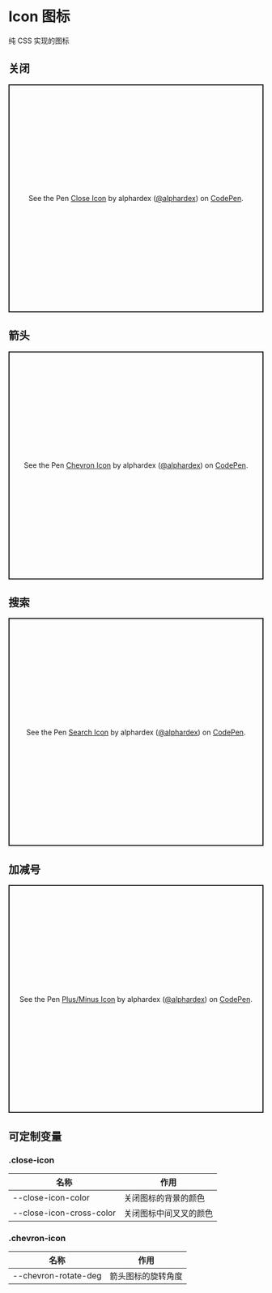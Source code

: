# Icon 图标

纯 CSS 实现的图标

## 关闭

<p class="codepen" data-height="450" data-theme-id="dark" data-default-tab="html,result" data-user="alphardex" data-slug-hash="oNXJobb" style="height: 450px; box-sizing: border-box; display: flex; align-items: center; justify-content: center; border: 2px solid; margin: 1em 0; padding: 1em;" data-pen-title="Close Icon">
  <span>See the Pen <a href="https://codepen.io/alphardex/pen/oNXJobb">
  Close Icon</a> by alphardex (<a href="https://codepen.io/alphardex">@alphardex</a>)
  on <a href="https://codepen.io">CodePen</a>.</span>
</p>
<script async src="https://static.codepen.io/assets/embed/ei.js"></script>

## 箭头

<p class="codepen" data-height="450" data-theme-id="dark" data-default-tab="html,result" data-user="alphardex" data-slug-hash="bGVWwwZ" style="height: 450px; box-sizing: border-box; display: flex; align-items: center; justify-content: center; border: 2px solid; margin: 1em 0; padding: 1em;" data-pen-title="Chevron Icon">
  <span>See the Pen <a href="https://codepen.io/alphardex/pen/bGVWwwZ">
  Chevron Icon</a> by alphardex (<a href="https://codepen.io/alphardex">@alphardex</a>)
  on <a href="https://codepen.io">CodePen</a>.</span>
</p>
<script async src="https://static.codepen.io/assets/embed/ei.js"></script>

## 搜索

<p class="codepen" data-height="450" data-theme-id="dark" data-default-tab="html,result" data-user="alphardex" data-slug-hash="GRpmNWK" style="height: 450px; box-sizing: border-box; display: flex; align-items: center; justify-content: center; border: 2px solid; margin: 1em 0; padding: 1em;" data-pen-title="Search Icon">
  <span>See the Pen <a href="https://codepen.io/alphardex/pen/GRpmNWK">
  Search Icon</a> by alphardex (<a href="https://codepen.io/alphardex">@alphardex</a>)
  on <a href="https://codepen.io">CodePen</a>.</span>
</p>
<script async src="https://static.codepen.io/assets/embed/ei.js"></script>

## 加减号

<p class="codepen" data-height="450" data-theme-id="dark" data-default-tab="html,result" data-user="alphardex" data-slug-hash="XWmRMrm" style="height: 450px; box-sizing: border-box; display: flex; align-items: center; justify-content: center; border: 2px solid; margin: 1em 0; padding: 1em;" data-pen-title="Plus/Minus Icon">
  <span>See the Pen <a href="https://codepen.io/alphardex/pen/XWmRMrm">
  Plus/Minus Icon</a> by alphardex (<a href="https://codepen.io/alphardex">@alphardex</a>)
  on <a href="https://codepen.io">CodePen</a>.</span>
</p>
<script async src="https://static.codepen.io/assets/embed/ei.js"></script>

## 可定制变量

### .close-icon

| 名称                     | 作用                   |
| ------------------------ | ---------------------- |
| --close-icon-color       | 关闭图标的背景的颜色   |
| --close-icon-cross-color | 关闭图标中间叉叉的颜色 |

### .chevron-icon

| 名称                 | 作用               |
| -------------------- | ------------------ |
| --chevron-rotate-deg | 箭头图标的旋转角度 |
